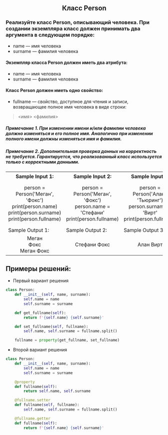 <h2 style="text-align:center">Класс Person</h2>

### Реализуйте класс Person, описывающий человека. При создании экземпляра класс должен принимать два аргумента в следующем порядке:
* name — имя человека
* surname — фамилия человека
#### Экземпляр класса Person должен иметь два атрибута:
* name — имя человека
* surname — фамилия человека
#### Класс Person должен иметь одно свойство:
* fullname — свойство, доступное для чтения и записи, возвращающее полное имя человека в виде строки:
> <имя> <фамилия>

##### Примечание 1. При изменении имени и/или фамилии человека должно изменяться и его полное имя. Аналогично при изменении полного имени должны изменяться имя и фамилия.
##### Примечание 2. Дополнительная проверка данных на корректность не требуется. Гарантируется, что реализованный класс используется только с корректными данными.
<table align="center">
  <tbody>
    <tr>
      <th>Sample Input 1: </th>
      <th>Sample Input 2: </th>
      <th>Sample Input 3: </th>
      <th>Sample Input 4: </th>
    </tr>
    <tr>
      <td align="center">person = Person('Меган', 'Фокс')<br>
                        print(person.name)<br>
                        print(person.surname)<br>
                        print(person.fullname)<br></td>
      <td align="center">person = Person('Меган', 'Фокс')<br>
                        person.name = 'Стефани'<br>
                        print(person.fullname)<br></td>
      <td align="center">person = Person('Алан', 'Тьюринг')<br>
                          person.surname = 'Вирт'<br>
                          print(person.fullname)<br></td>
      <td align="center">person = Person('Джон', 'Маккарти')<br>
                        person.fullname = 'Алан Тьюринг'<br>
                        print(person.name)<br>
                        print(person.surname)<br></td>
    </tr>
    <tr>
      <td>Sample Output 1:</td>
      <td>Sample Output 2:</td>
      <td>Sample Output 3:</td>
      <td>Sample Output 4:</td>
      </tr>
    <tr>
      <td align="center">
                       Меган<br>
                        Фокс<br>
                        Меган Фокс<br>
      </td>
      <td align="center">
                        Стефани Фокс<br>
      </td>
      <td align="center">
                        Алан Вирт<br>
      </td>
      <td align="center">
                        Алан<br>
                        Тьюринг<br>
      </td>
    </tr>
  </tbody>
</table>



## Примеры решений:
* Первый вариант решения
```python
class Person:
    def __init__(self, name, surname):
        self.name = name
        self.surname = surname

    def get_fullname(self):
        return f'{self.name} {self.surname}'

    def set_fullname(self, fullname):
        self.name, self.surname = fullname.split()

    fullname = property(get_fullname, set_fullname)
```
* Второй вариант решения

```python
class Person:
    def __init__(self, name, surname):
        self.name = name
        self.surname = surname

    @property
    def fullname(self):
        return self.name, self.surname

    @fullname.setter
    def fullname(self, fullname):
        self.name, self.surname = fullname.split()

    @fullname.getter
    def fullname(self):
        return f'{self.name} {self.surname}'
```


